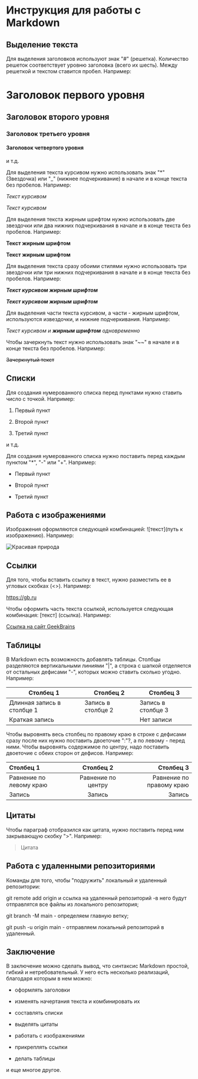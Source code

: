 # Инструкция для работы с Markdown

## Выделение текста

Для выделения заголовков используют знак "#" (решетка). Количество решеток соответствует уровню заголовка (всего их шесть). Между решеткой и текстом ставится пробел. Например:

# Заголовок первого уровня

## Заголовок второго уровня

### Заголовок третьего уровня

#### Заголовок четвертого уровня

и т.д.

Для выделения текста курсивом нужно использовать знак "*" (Звездочка) или "_" (нижнее подчеркивание) в начале и в конце текста без пробелов. Например:

*Текст курсивом*

_Текст курсивом_

Для выделения текста жирным шрифтом нужно использовать две звездочки или два нижних подчеркивания в начале и в конце текста без пробелов. Например:

**Текст жирным шрифтом**

__Текст жирным шрифтом__

Для выделения текста сразу обоими стилями нужно использовать три звездочки или три нижних подчеркивания в начале и в конце текста без пробелов. Например:

***Текст курсивом жирным шрифтом***

___Текст курсивом жирным шрифтом___

Для выделения части текста курсивом, а части - жирным шрифтом, используются извездочки, и нижние подчеркивания. Например:

_Текст курсивом и **жирным шрифтом** одновременно_

Чтобы зачеркнуть текст нужно использовать знак "~~" в начале и в конце текста без пробелов. Например:

~~Зачеркнутый текст~~


## Списки

Для создания нумерованного списка перед пунктами нужно ставить число с точкой. Например:

1. Первый пункт

2. Второй пункт

3. Третий пункт

и т.д.

Для создания нумерованного списка нужно поставить перед каждым пунктом "*", "-" или "+". Например:

* Первый пункт

- Второй пункт

+ Третий пункт



## Работа с изображениями

Изображения оформляются следующей комбинацией: ![текст](путь к изображению). Например:

![Красивая природа](Природа.jpg)


## Ссылки

Для того, чтобы вставить ссылку в текст, нужно разместить ее в угловых скобках (<>). Например:

<https://gb.ru>

Чтобы оформить часть текста ссылкой, используется следующая комбинация: [текст] (ссылка). Например:

[Ссылка на сайт GeekBrains](https://gb.ru)

## Таблицы

В Markdown есть возможность добавлять таблицы. Столбцы разделяются вертикальными линиями "|", а строка с шапкой отделяется от остальных дефисами "-", которых можно ставить сколько угодно. Например:

|Столбец 1|Столбец 2|Столбец 3|
|--|---------|-----|
|Длинная запись в столбце 1|Запись в столбце 2|Запись в столбце 3|
|Краткая запись| |Нет записи|

Чтобы выровнять весь столбец по правому краю в строке с дефисами сразу после них нужно поставить двоеточие ":"?, а по левому - перед ними. Чтобы выровнять содержимое по центру, надо поставить двоеточие с обеих сторон от дефисов. Например:

|Столбец 1|Столбец 2|Столбец 3|
|:--|:---------:|------:|
|Равнение по левому краю|Равнение по центру|Равнение по правому краю|
|Запись|Запись|Запись|

## Цитаты

Чтобы параграф отобразился как цитата, нужно поставить перед ним закрывающую скобку ">". Например:

>Цитата

## Работа с удаленными репозиториями

Команды для того, чтобы "подружить" локальный и удаленный репозитории:

git remote add origin и ссылка на удаленный репозиторий -в него будут отправлятся все файлы из локального репозитория;

git branch -M main - определяем главную ветку;

git push -u origin main - отправляем локальный репозиторий в удаленный.


## Заключение

В заключение можно сделать вывод, что синтаксис Markdown простой, гибкий и нетребовательный. У него есть несколько реализаций, благодаря которым в нем можно:

* оформлять заголовки

* изменять начертания текста и комбинировать их

* составлять списки

* выделять цитаты

* работать с изображениями

* прикреплять ссылки

* делать таблицы

и еще многое другое.